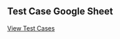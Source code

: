 ## Test Case Google Sheet

[View Test Cases](https://docs.google.com/spreadsheets/d/17-xwpQwAOoEIIfP5EK72W-a4ThTglhCJ35RhIJPScUI/edit?usp=sharing)
